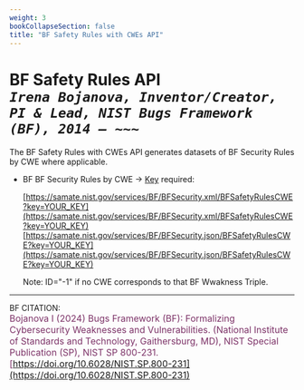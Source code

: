 ```yaml
---
weight: 3
bookCollapseSection: false
title: "BF Safety Rules with CWEs API"
---
```


<!-- Google tag (gtag.js) -->
<script async src="https://www.googletagmanager.com/gtag/js?id=G-PJ364XPP9F"></script>
<script>
  window.dataLayer = window.dataLayer || [];
  function gtag(){dataLayer.push(arguments);}
  gtag('js', new Date());

  gtag('config', 'G-PJ364XPP9F');
</script>

# BF Safety Rules API <br/> _`Irena Bojanova, Inventor/Creator, PI & Lead, NIST Bugs Framework (BF), 2014 – ~~~`_

The BF Safety Rules  with CWEs API generates datasets of BF Security Rules by CWE where applicable.

- BF BF Security Rules by CWE &rarr; [Key](https://forms.gle/SRZyva5Vn1i4dQQ2A) required:

  [https://samate.nist.gov/services/BF/BFSecurity.xml/BFSafetyRulesCWE?key=YOUR_KEY](https://samate.nist.gov/services/BF/BFSecurity.xml/BFSafetyRulesCWE?key=YOUR_KEY)<br/>
  [https://samate.nist.gov/services/BF/BFSecurity.json/BFSafetyRulesCWE?key=YOUR_KEY](https://samate.nist.gov/services/BF/BFSecurity.json/BFSafetyRulesCWE?key=YOUR_KEY)

   Note: ID="-1" if no CWE corresponds to that BF Wwakness Triple.

_________________________________

BF CITATION: <br/>
<l style="font-size: 16px; color: #7D3368"> Bojanova I (2024) Bugs Framework (BF): Formalizing Cybersecurity Weaknesses and Vulnerabilities. (National Institute of Standards and Technology, Gaithersburg, MD), NIST Special Publication (SP), NIST SP 800-231. [https://doi.org/10.6028/NIST.SP.800-231](https://doi.org/10.6028/NIST.SP.800-231)</l>  <br/>